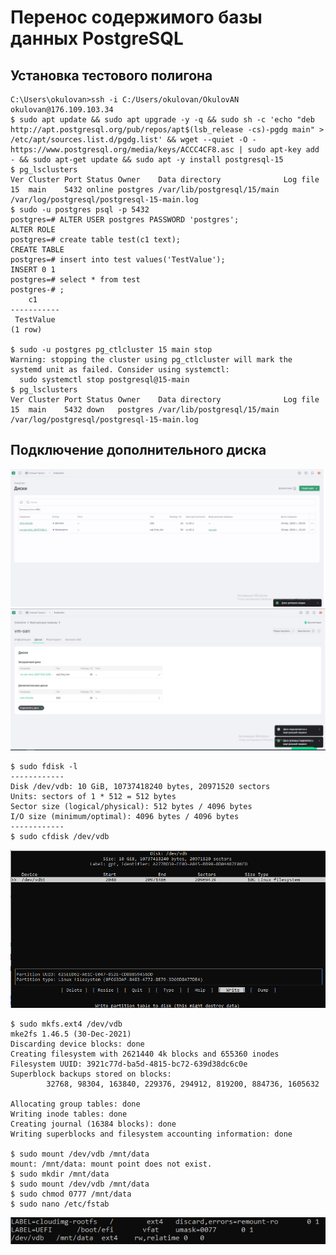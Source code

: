 # Перенос содержимого базы данных PostgreSQL
## Установка тестового полигона

```
C:\Users\okulovan>ssh -i C:/Users/okulovan/OkulovAN okulovan@176.109.103.34
$ sudo apt update && sudo apt upgrade -y -q && sudo sh -c 'echo "deb http://apt.postgresql.org/pub/repos/apt$(lsb_release -cs)-pgdg main" > /etc/apt/sources.list.d/pgdg.list' && wget --quiet -O - https://www.postgresql.org/media/keys/ACCC4CF8.asc | sudo apt-key add - && sudo apt-get update && sudo apt -y install postgresql-15
$ pg_lsclusters
Ver Cluster Port Status Owner    Data directory              Log file
15  main    5432 online postgres /var/lib/postgresql/15/main /var/log/postgresql/postgresql-15-main.log
$ sudo -u postgres psql -p 5432
postgres=# ALTER USER postgres PASSWORD 'postgres';
ALTER ROLE
postgres=# create table test(c1 text);
CREATE TABLE
postgres=# insert into test values('TestValue');
INSERT 0 1
postgres=# select * from test
postgres-# ;
    c1
-----------
 TestValue
(1 row)

$ sudo -u postgres pg_ctlcluster 15 main stop
Warning: stopping the cluster using pg_ctlcluster will mark the systemd unit as failed. Consider using systemctl:
  sudo systemctl stop postgresql@15-main
$ pg_lsclusters
Ver Cluster Port Status Owner    Data directory              Log file
15  main    5432 down   postgres /var/lib/postgresql/15/main /var/log/postgresql/postgresql-15-main.log
```

## Подключение дополнительного диска

![Create disk](https://github.com/Axealok/otus-PostgreSQL-2024-03-Okulov/blob/cbfc7fee492c82c03d7735929979f385b8951992/HW03-move%20data/hw3_add_disk.PNG)
![Add disk to VM](https://github.com/Axealok/otus-PostgreSQL-2024-03-Okulov/blob/cbfc7fee492c82c03d7735929979f385b8951992/HW03-move%20data/hw3_add_disk2.PNG)


```
$ sudo fdisk -l
------------
Disk /dev/vdb: 10 GiB, 10737418240 bytes, 20971520 sectors
Units: sectors of 1 * 512 = 512 bytes
Sector size (logical/physical): 512 bytes / 4096 bytes
I/O size (minimum/optimal): 4096 bytes / 4096 bytes
------------
$ sudo cfdisk /dev/vdb
```
![Create partition](https://github.com/Axealok/otus-PostgreSQL-2024-03-Okulov/blob/8b172e721be7f22b103cb8639d59caa90b152397/HW03-move%20data/hw3_add_disk3.PNG)
```
$ sudo mkfs.ext4 /dev/vdb
mke2fs 1.46.5 (30-Dec-2021)
Discarding device blocks: done
Creating filesystem with 2621440 4k blocks and 655360 inodes
Filesystem UUID: 3921c77d-ba5d-4815-bc72-639d38dc6c0e
Superblock backups stored on blocks:
        32768, 98304, 163840, 229376, 294912, 819200, 884736, 1605632

Allocating group tables: done
Writing inode tables: done
Creating journal (16384 blocks): done
Writing superblocks and filesystem accounting information: done

$ sudo mount /dev/vdb /mnt/data
mount: /mnt/data: mount point does not exist.
$ sudo mkdir /mnt/data
$ sudo mount /dev/vdb /mnt/data
$ sudo chmod 0777 /mnt/data
$ sudo nano /etc/fstab
```
![Automount](https://github.com/Axealok/otus-PostgreSQL-2024-03-Okulov/blob/cbfc7fee492c82c03d7735929979f385b8951992/HW03-move%20data/hw3_add_disk4.PNG)

```


```


